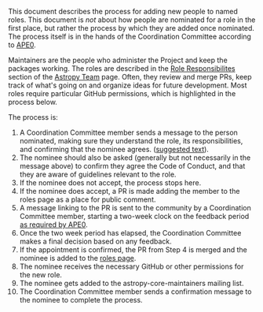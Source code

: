This document describes the process for adding new people to named roles. This
document is *not* about how people are nominated for a role in the first place,
but rather the process by which they are added once nominated. The
process itself is in the hands of the Coordination Committee according to
[APE0](https://github.com/astropy/astropy-APEs/blob/main/APE0.rst).

Maintainers are the people who administer the Project and keep the packages working.
The roles are described in the [Role Responsibilites](https://www.astropy.org/team.html#role-responsibilities)
section of the [Astropy Team](https://www.astropy.org/team.html) page.
Often, they review and merge PRs, keep track of what's going on and
organize ideas for future development. Most roles require particular GitHub permissions,
which is highlighted in the process below.

The process is:

1. A Coordination Committee member sends a message to the person
   nominated, making sure they understand the role, its responsibilities, and
   confirming that the nominee agrees. 
   ([suggested text](https://github.com/astropy/astropy-project/blob/main/messages/maintainer_access.md)).
2. The nominee should also be asked (generally but not necessarily in the
   message above) to confirm they agree the Code of Conduct, and that they are
   aware of guidelines relevant to the role.
3. If the nominee does not accept, the process stops here.
4. If the nominee does accept, a PR is made adding the member to the roles page as a 
   place for public comment.
5. A message linking to the PR is sent to the community by a Coordination Committee member, starting a two-week clock on    the feedback period [as required by APE0](https://github.com/astropy/astropy-APEs/blob/main/APE0.rst#responsibilities-and-authority).
6. Once the two week period has elapsed, the Coordination Committee makes a
   final decision based on any feedback.
7. If the appointment is confirmed, the PR from Step 4 is merged and the nominee is added to the [roles page](https://www.astropy.org/team).
8. The nominee receives the necessary GitHub or other permissions for the new role.
9. The nominee gets added to the astropy-core-maintainers mailing list.
10. The Coordination Committee member sends a confirmation message to the nominee
   to complete the process.
